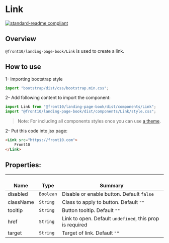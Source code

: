 # Link

[![standard-readme compliant](https://img.shields.io/badge/standard--readme-OK-green.svg?style=flat-square)](https://github.com/RichardLitt/standard-readme)

## Overview
`@front10/landing-page-book/Link` is used to create a link.

## How to use
1- Importing bootstrap style

```js
import "bootstrap/dist/css/bootstrap.min.css";
```
2- Add following content to import the component:

```js
import Link from "@front10/landing-page-book/dist/components/Link";
import "@front10/landing-page-book/dist/components/Link/style.css";
```

> Note: For including all components styles once you can use [a theme](https://github.com/front10/landing-page-book/wiki/Theming).

2- Put this code into jsx page:
```html
<Link src="https://front10.com">
    Front10
</Link>
```

## Properties:

| </br>Name   | </br>Type | </br>Summary                                                                                 | 
| ------------| - | ------------------------------------------------------------------------------------------------------ |
| disabled      | `Boolean` | Disable or enable button. Default `false` |
| className      | `String` | Class to apply to button. Default `""` |
| tooltip      | `String` | Button tooltip. Default `""` |
| href      | `String` | Link to open. Default `undefined`, this prop is required |
| target      | `String` | Target of link. Default `""` |
